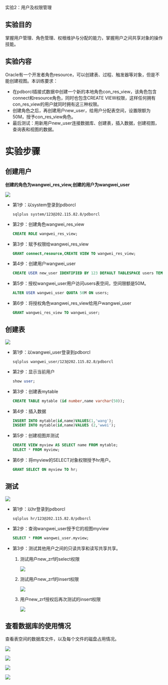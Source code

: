 实验2：用户及权限管理

## 实验目的

掌握用户管理、角色管理、权根维护与分配的能力，掌握用户之间共享对象的操作技能。

## 实验内容

Oracle有一个开发者角色resource，可以创建表、过程、触发器等对象，但是不能创建视图。本训练要求：

- 在pdborcl插接式数据中创建一个新的本地角色con_res_view，该角色包含connect和resource角色，同时也包含CREATE VIEW权限，这样任何拥有con_res_view的用户就同时拥有这三种权限。
- 创建角色之后，再创建用户new_user，给用户分配表空间，设置限额为50M，授予con_res_view角色。
- 最后测试：用新用户new_user连接数据库、创建表，插入数据，创建视图，查询表和视图的数据。

# 实验步骤

## 创建用户

**创建的角色为wangwei_res_view,创建的用户为wangwei_user**

![](https://raw.githubusercontent.com/GoToThePast/oracle/master/test2/1.jpg)

- 第1步：以system登录到pdborcl

  ```
  sqlplus system/123@202.115.82.8/pdborcl
  ```

- 第2步：创建角色wangwei_res_view

  ```sql
  CREATE ROLE wangwei_res_view;
  ```

- 第3步：赋予权限给wangwei_res_view

  ```sql
  GRANT connect,resource,CREATE VIEW TO wangwei_res_view;
  ```

- 第4步：创建用户wangwei_user

  ```sql
  CREATE USER new_user IDENTIFIED BY 123 DEFAULT TABLESPACE users TEMPORARY 
  ```

- 第5步：授权wangwei_user用户访问users表空间，空间限额是50M。

  ```sql
  ALTER USER wangwei_user QUOTA 50M ON users;
  ```

- 第6步：将授权角色wangwei_res_view给用户wangwei_user

  ```sql
  GRANT wangwei_res_view TO wangwei_user;
  ```




## 创建表

![](https://raw.githubusercontent.com/GoToThePast/oracle/master/test2/2.jpg)

- 第1步：以wangwei_user登录到pdborcl

  ```
  sqlplus wangwei_user/123@202.115.82.8/pdborcl
  ```

- 第2步：显示当前用户

  ```sql
  show user;
  ```

- 第3步：创建表mytable

  ```sql
  CREATE TABLE mytable (id number,name varchar(50));
  ```

- 第4步：插入数据

  ```sql
  INSERT INTO mytable(id,name)VALUES(1,'wang');
  INSERT INTO mytable(id,name)VALUES (2,'wwei');
  ```

- 第5步：创建视图并测试

  ```sql
  CREATE VIEW myview AS SELECT name FROM mytable;
  SELECT * FROM myview;
  ```

- 第6步：将myview的SELECT对象权限授予hr用户。

  ```sql
  GRANT SELECT ON myview TO hr;
  ```


## 测试

![](https://raw.githubusercontent.com/GoToThePast/oracle/master/test2/3.jpg)

- 第1步：以hr登录到pdborcl

  ```
  sqlplus hr/123@202.115.82.8/pdborcl
  ```

- 第2步：查询wangwei_user授予它的视图myview

  ```sql
  SELECT * FROM wangwei_user.myview;
  ```

- 第3步：测试其他用户之间的只读共享和读写共享共享。

  1. 测试用户new_zrf的select权限
  
     ![](https://raw.githubusercontent.com/GoToThePast/oracle/master/test2/%E6%B5%8B%E8%AF%95%E5%85%B6%E4%BB%96%E7%94%A8%E6%88%B7select.jpg)
  
  2. 测试用户new_zrf的insert权限
  
     ![](https://raw.githubusercontent.com/GoToThePast/oracle/master/test2/%E6%B5%8B%E8%AF%95%E5%85%B6%E4%BB%96%E7%94%A8%E6%88%B7_insert1.jpg)
  
  3. 用户new_zrf授权后再次测试的insert权限
  
     ![](https://raw.githubusercontent.com/GoToThePast/oracle/master/test2/%E6%B5%8B%E8%AF%95%E5%85%B6%E4%BB%96%E7%94%A8%E6%88%B7_insert2.jpg)

## 查看数据库的使用情况

查看表空间的数据库文件，以及每个文件的磁盘占用情况。

![](https://raw.githubusercontent.com/GoToThePast/oracle/master/test2/%E6%9F%A5%E7%9C%8B%E8%A1%A8%E7%A9%BA%E9%97%B41.jpg)

![](https://raw.githubusercontent.com/GoToThePast/oracle/master/test2/%E6%9F%A5%E7%9C%8B%E8%A1%A8%E7%A9%BA%E9%97%B42.jpg)

![](https://raw.githubusercontent.com/GoToThePast/oracle/master/test2/%E6%9F%A5%E7%9C%8B%E8%A1%A8%E7%A9%BA%E9%97%B43.jpg)

![](https://raw.githubusercontent.com/GoToThePast/oracle/master/test2/%E6%9F%A5%E7%9C%8B%E8%A1%A8%E7%A9%BA%E9%97%B44.jpg)
